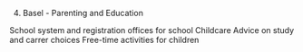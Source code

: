 4. Basel - Parenting and Education

School system and registration offices for school
Childcare
Advice on study and carrer choices
Free-time activities for children